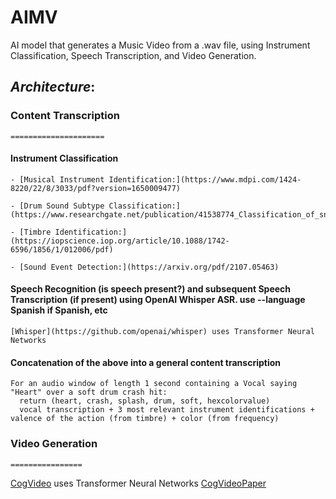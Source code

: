 # AIMV
AI model that generates a Music Video from a .wav file, using Instrument Classification, Speech Transcription, and Video Generation. 
## *Architecture*:
### Content Transcription
    =====================
  #### Instrument Classification
    - [Musical Instrument Identification:](https://www.mdpi.com/1424-8220/22/8/3033/pdf?version=1650009477)
    
    - [Drum Sound Subtype Classification:](https://www.researchgate.net/publication/41538774_Classification_of_snare_drum_sounds_using_neural_networks)
    
    - [Timbre Identification:](https://iopscience.iop.org/article/10.1088/1742-6596/1856/1/012006/pdf)
    
    - [Sound Event Detection:](https://arxiv.org/pdf/2107.05463)
    
  #### Speech Recognition (is speech present?) and subsequent Speech Transcription (if present) using OpenAI Whisper ASR. use --language Spanish if Spanish, etc
    [Whisper](https://github.com/openai/whisper) uses Transformer Neural Networks
    
  #### Concatenation of the above into a general content transcription
    For an audio window of length 1 second containing a Vocal saying "Heart" over a soft drum crash hit:
      return (heart, crash, splash, drum, soft, hexcolorvalue)
      vocal transcription + 3 most relevant instrument identifications + valence of the action (from timbre) + color (from frequency)
      
### Video Generation
    ================
  [CogVideo](https://github.com/THUDM/CogVideo) uses Transformer Neural Networks
  [CogVideoPaper](https://github.com/THUDM/CogVideo)
